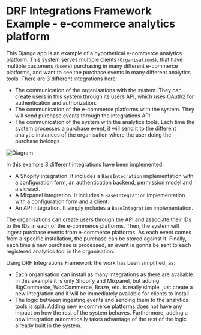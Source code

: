 # DRF Integrations Framework Example - e-commerce analytics platform

This Django app is an example of a hypothetical e-commerce analytics platform. This system serves multiple clients
(`Organisation`s), that have multiple customers (`User`s) purchasing in many different e-commerce platforms, and want
to see the purchase events in many different analytics tools. There are 3 different integrations here:

- The communication of the organisations with the system. They can create users in this system through its users API,
which uses OAuth2 for authentication and authorization.
- The communication of the e-commerce platforms with the system. They will send purchase events through the
integrations API.
- The communication of the system with the analytics tools. Each time the system processes a purchase event, it will
send it to the different analytic instances of the organisation where the user doing the purchase belongs.

![Diagram](http://www.plantuml.com/plantuml/png/SoWkIImgAStDuKhEoIzDKQZcKb283ix8ByXCgupbgkNYoijFIGMBQcWgA7c4X0GeAIGMAtWQOeWOWtLM5fUave8qGit3r6a4KkURML6Gc9UQ0rO9jqz1joWpFQD4rmvalgSXZ8im5if0A0GPvsa4uoARY-G0c7w5v9pCrBoIOh2b2ADIyilpT47kzpHMi87mC7KufEQb04C90000)

In this example 3 different integrations have been implemented:
- A Shopify integration. It includes a `BaseIntegration` implementation with a configuration form, an authentication
backend, permission model and a viewset.
- A Mixpanel integration. It includes a `BaseIntegration` implementation with a configuration form and a client.
- An API integration. It simply includes a `BaseIntegration` implementation.

The organisations can create users through the API and associate their IDs to the IDs in each of the e-commerce
platforms. Then, the system will ingest purchase events from e-commerce platforms. As each event comes from a specific
installation, the purchase can be stored against it. Finally, each time a new purchase is processed, an event is
gonna be sent to each registered analytics tool in the organisation.

Using DRF Integrations Framework the work has been simplified, as:

- Each organisation can install as many integrations as there are available. In this example it is only Shopify and
Mixpanel, but adding BigCommerce, WooCommerce, Braze, etc. is really simple, just create a new integration and it will
be immediately available for clients to install.
- The logic between ingesting events and sending them to the analytics tools is split. Adding new e-commerce platforms
does not have any impact on how the rest of the system behaves. Furthermore, adding a new integration automatically
takes advantage of the rest of the logic already built in the system.
